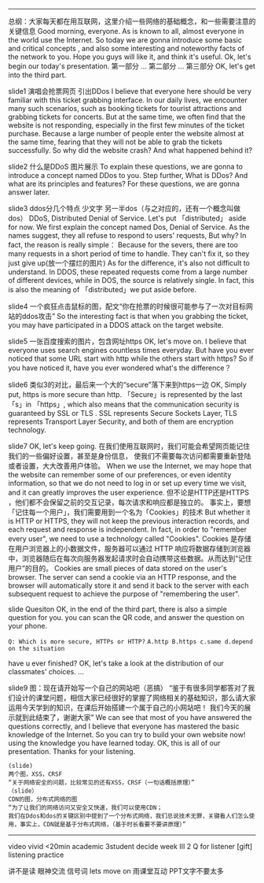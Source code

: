 
---
总纲：大家每天都在用互联网，这里介绍一些网络的基础概念，和一些需要注意的关键信息
Good morning, everyone.
As is known to all, almost everyone in the world use the Internet. 
So today we are gonna introduce some basic and critical concepts , and also some interesting and noteworthy facts of the network to you.
Hope you guys will like it, and think it's useful.
Ok, let's begin our today's presentation.
第一部分
...
第二部分
...
第三部分
OK, let's get into the third part.

slide1 演唱会抢票网页 引出DDos
I believe that everyone here should be very familiar with this ticket grabbing interface.
In our daily lives, we encounter many such scenarios, such as booking tickets for tourist attractions and grabbing tickets for concerts.
But at the same time, we often find that the website is not responding, especially in the first few minutes of the ticket purchase.
Because a large number of people enter the website almost at the same time, fearing that they will not be able to grab the tickets successfully.
So why did the website crash? And what happened behind it?

slide2 什么是DDoS 图片展示
To explain these questions, we are gonna to introduce a concept named DDos to you.
Step further, What is DDos?  And what are its principles and features?
For these questions, we are gonna answer later.

slide3 ddos分几个特点 少文字 另一半dos（与之对应的，还有一个概念叫做dos）
DDoS, Distributed Denial of Service.
Let's put 「distributed」 aside for now.
We first explain the concept named Dos, Denial of Service.
As the names suggest, they all refuse to respond to users' requests, But why?
In fact, the reason is really simple：
Because for the severs, there are too many requests in a short period of time to handle.
They can't fix it, so they just give up(放一个摆烂的图片)
As for the difference, it's also not difficult to understand.
In DDOS, these repeated requests come from a large number of different devices, while in DOS, the source is relatively single.
In fact, this is also the meaning of 「distributed」we put aside before.

slide4 一个疯狂点击鼠标的图，配文“你在抢票的时候很可能参与了一次对目标网站的ddos攻击”
So the interesting fact is that when you grabbing the ticket, you may have participated in a DDOS attack on the target website.

slide5  一张百度搜索的图片，包含网址https
OK, let's move on.
I believe that everyone uses search engines countless times everyday.
But have you ever noticed that some URL start with http while the others start with https? So if you have noticed it, have you ever wondered what's the difference？

slide6 类似3的对比，最后来一个大的“secure”落下来到https一边
OK, Simply put, https is more secure than http.
「Secure」is represented by the last「s」in 「https」, which also means that the communication security is guaranteed by SSL or TLS .
SSL represents Secure Sockets Layer, TLS represents Transport Layer Security,
and both of them are encryption technology.

slide7
OK, let's keep going.
在我们使用互联网时，我们可能会希望网页能记住我们的一些偏好设置，甚至是身份信息，
使我们不需要每次访问都需要重新登陆或者设置，大大改善用户体验。
When we use the Internet, we may hope that the website can remember some of our preferences, or even identity information, so that we do not need to log in or set up every time we visit, and it can greatly improves the user experience.
但不论是HTTP还是HTTPS ，他们都不会保留之前的交互记录，每次请求和响应都是独立的。
事实上，要想「记住每一个用户」，我们需要用到一个名为「Cookies」的技术
But whether it is HTTP or HTTPS, they will not keep the previous interaction records, and each request and response is independent.
In fact, in order to "remember every user", we need to use a technology called "Cookies".
Cookies 是存储在用户浏览器上的小数据文件，服务器可以通过 HTTP 响应将数据存储到浏览器中，浏览器随后在每次向服务器发起请求时会自动携带这些数据。从而达到“记住用户”的目的。
Cookies are small pieces of data stored on the user's browser. The server can send a cookie via an HTTP response, and the browser will automatically store it and send it back to the server with each subsequent request to achieve the purpose of "remembering the user".

slide Quesiton
OK, in the end of the third part, there is also a simple question for you.
you can scan the QR code, and answer the question on your phone.

`Q: Which is more secure, HTTPs or HTTP?`
`A.http B.https c.same d.depend on the situation`

have u ever finished?
OK, let's take a look at the distribution of our classmates' choices.
...

slide9 
图：现在请开始写一个自己的网站吧（恶搞）
“鉴于有很多同学都答对了我们设计的课堂问题，相信大家已经很好的掌握了网络相关的基础知识，那么请大家运用今天学到的知识，在课后开始搭建一个属于自己的小网站吧！
我们今天的展示就到此结束了，谢谢大家”
We can see that most of you have answered the questions correctly, 
and I believe that everyone has mastered the basic knowledge of the Internet. 
So you can try to build your own website now! using the knowledge you have learned today.
OK, this is all of our presentation. Thanks for your listening.

```
(slide) 
两个图，XSS，CRSF
“关于网络安全的问题，比较常见的还有XSS，CRSF（一句话概括原理）”
（slide）
CDN的图，分布式网络的图
“为了让我们的网络访问又安全又快速，我们可以使用CDN；
我们在Ddos和dos的关键区别中提到了一个分布式网络，我们总说技术无罪，关键看人们怎么使用，事实上，CDN就是基于分布式网络，（基于时长看要不要讲原理）”
```

---
video vivid <20min academic 3student 
decide week III
2 Q for listener [gift]
listening practice

讲不是读 眼神交流 
信号词 lets move on
雨课堂互动
PPT文字不要太多


  
  

